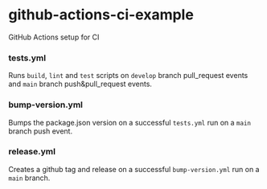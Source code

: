 # github-actions-ci-example
GitHub Actions setup for CI

### tests.yml

Runs `build`, `lint` and `test` scripts on `develop` branch pull_request events and `main` branch push&pull_request events.

### bump-version.yml

Bumps the package.json version on a successful `tests.yml` run on a `main` branch push event.

### release.yml

Creates a github tag and release on a successful `bump-version.yml` run on a `main` branch.
